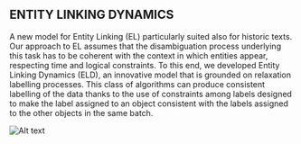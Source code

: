 ## ENTITY LINKING DYNAMICS

A new model for Entity Linking (EL) particularly suited also for historic texts.
Our approach to EL assumes that the disambiguation process underlying this task has to be coherent with the context in which entities appear, respecting time and logical constraints.
To this end, we developed Entity Linking Dynamics (ELD), an innovative model that is grounded on relaxation labelling processes.
This class of algorithms can produce consistent labelling of the data thanks to the use of constraints among labels designed to make the label assigned to an object consistent with the labels assigned to the other objects in the same batch.

<img title="a title" alt="Alt text" src="/images/pipeline.png">
